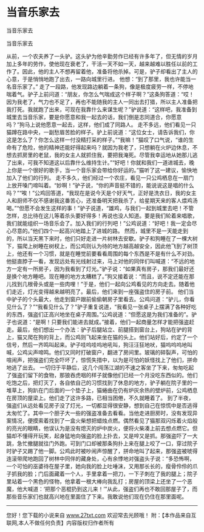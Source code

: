 # 当音乐家去

当音乐家去

当音乐家去 

从前，一个农夫养了一头驴。这头驴为他辛勤劳作已经有许多年了，但无情的岁月加上多年的劳作，使他现在衰老了，干活一天不如一天，越来越难以胜任以前的工作了。因此，他的主人不想再留着他，准备将他杀掉。可是，驴子却看出了主人的心意，于是悄悄地跑了出去，一路向城里行进。 
他想：“到了那里，我也许能当一名音乐家了。” 
走了一段路，他发现路边躺着一条狗，像是极度疲劳一样，不停地喘着气。驴子上前问道：“朋友，你怎么气喘成这个样子啊？”这条狗答道：“哎！因为我老了，气力也不足了，再也不能随我的主人一同出去打猎，所以主人准备把我打死。我就跑了出来，可现在我靠什么来谋生呢？”驴说道：“这样吧，我准备到城里去当音乐家，要是你愿意和我一起去的话，我们倒是志同道合，你愿意吗？”狗马上说他愿意一起去，这样，他们成了同路人。 
走不多远，他们看见一只猫蹲在路中央，一副愁眉苦脸的样子。驴上前说道：“这位女士，请告诉我们，你这是怎么了？你怎么这样一付没精打采的样子。”“我嘛！”猫叹了口气说，“谁的生命有了危险，他的精神还能好得起来吗？就因为我老了，只想躺在火炉边休息，不想去抓房里的老鼠，我的女主人就抓住我，要把我淹死。尽管我幸运地从她那儿逃了出来，可我不知道这以后靠什么维持生计。”“好吧！你就和我们一道进城去，晚上你是一个很好的歌手，当一个音乐家会带给你好运的。”猫听了这一建议，愉快地加入了他们的行列。 
走不多久，他们经过一个农庄，看见一只公鸡栖息在一扇门上放开嗓门啼叫着。“妙啊！”驴子说，“你的声音挺不错的，能说说这是唱的什么吗？”“唉！”公鸡回答道，“我现在是说今天是个好天气，正好是洗衣日，我的女主人和厨师不仅不感谢我这番苦心，还准备明天把我杀了，给星期天来的客人煨鸡汤喝。”“但愿不会发生这样的事！”驴子说道，“雄鸡，与我们一起到城里去吧！不管怎样，总比待在这儿等着杀头要好得多！再说也没人知道。要是我们轮着来唱歌，我们就能组织一场音乐会了。加入我们的行列吧！”公鸡说道：“好吧！我一定会尽心尽意的。”他们四个一起高兴地踏上了进城的路。 
然而，城里不是一天能走到的，所以当天黑下来时，他们只好走进一片树林去安歇。驴子和狗睡在了一棵大树下，猫爬上树睡在树杈上，而公鸡则认为待的地方越高越安全，因此他飞到了树顶上，他还有一个习惯，就是在睡觉前要看看周围的每个东西是不是有什么不对劲。他挺直脖子一看，发现远处有光线射过来，马上对他的同伴们叫喊道：“不远的地方一定有一所房子，因为我看到了灯光。”驴子说：“如果真有房子，那我们最好还是换个地方睡吧。现在睡的地方太糟糕了。”狗又接着说：“而且，说不定还能在那儿找到几根骨头或是一些肉哩！”于是，他们一起向公鸡看见的方向走去。随着他们走近，灯光变得越来越明亮了。最后，他们来到一座强盗住的房子前。 
他们当中驴子的个头最大，他走到窗户跟前偷偷朝房子里看去。公鸡问道：“驴儿，你看见什么了？”“我看见什么了？”驴子重复说道，“我看见一张桌子上摆满了各种好吃的东西，强盗们正高兴地坐在桌子周围。”公鸡说道：“但愿这是为我们准备的”。驴子也说道：“是啊！只要我们能进去就成。”接着，他们一起商量怎样才能把强盗赶走。最后，他们想出一个办法：驴子后腿站立、前腿搭到窗台上，狗站在驴的背上，猫又爬在狗的背上，而公鸡则飞起来坐在猫的头上。他们站好后，约定了一个信号，然后一齐鸣叫起来。驴子哇呜哇呜地吼叫，狗汪汪狂地吠，猫呜呜呜地叫喊，公鸡尖声啼鸣。他们又同时打破窗户，翻进了房间里。玻璃的碎裂声，可怕的喧闹声，把强盗们完全吓坏了，惊慌失措中，以为是可怕的妖怪找上了他们，拼命地逃了出去。 
一切归于平静后，这几个闯荡江湖的不速之客坐了下来，匆匆吃起了强盗们留下的食物，那狼吞虎咽的样子就像他们已经一个月没吃东西似的。他们吃饱之后，把灯灭了，各自依自己的习惯找到了休息的地方，驴子躺在院子里的一堆草上，狗趴在门后面的一个垫子上，猫蜷曲在仍有炉灰余热的壁炉前，公鸡栖息在房顶的屋梁上。他们走了这许多路，已相当困倦，不久就睡着了。 
到了半夜，强盗们从远处看见房子没了灯光，一切都显得很安静，想到自己在惊慌中是否逃得太匆忙了。其中一个胆子大一些的强盗准备去看看。当他走进厨房时，没有发现异案情况，便摸索着找到了一盒火柴想把蜡烛点燃。偶然看见了猫那双闪烁着火焰般的亮光的眼睛，他误认为是没有熄灭的炉中炭火，便将火柴凑上前去想点燃它。但猫却不懂得开玩笑，起身猛地向强盗的脸上扑去，又是啐又是抓。那强盗吓了一大跳，急忙撤腿就往门外跑。可到门口却被那条狗扑上来在腿上咬了一口，穿过院子时驴子又踢了他一脚。公鸡此时被吵闹声惊醒了，拼命地叫了起来，那强盗被唬得连滚带爬地跑回了树林中同伴的藏身处，心有余悸地对强盗头子说：“多恐怖啊，一个可怕的巫婆待在屋子里，她向我的脸上吐唾沫，又用那长长的，瘦骨伶伶的爪子抓我的脸；门后面藏着一个人，手里拿着一把刀，一下子刺在了我的腿上；院子里站着一个黑色的怪物，他拿着一根大棒向我乱打；房屋的顶梁上还坐了一个恶魔，他大喊道：‘把那个恶棍扔到这儿来！’”从此，强盗们再也不敢回那屋子了，而那些音乐家们也就高兴地在里面住了下来。我敢说他们现在仍住在那里面呢。 

                  
--------------------
您好！您下载的小说来自 www.27txt.com 欢迎常去光顾哦！
附：【本作品来自互联网,本人不做任何负责】内容版权归作者所有